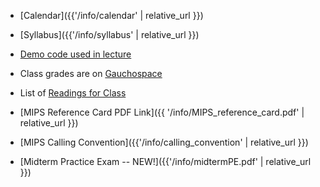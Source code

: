 * [Calendar]({{'/info/calendar' | relative_url }})
* [Syllabus]({{'/info/syllabus' | relative_url }})
* [Demo code used in lecture](http://cs.ucsb.edu/~zmatni/cs64w20/demos/)
* Class grades are on [Gauchospace](https://gauchospace.ucsb.edu)
* List of [Readings for Class](http://cs.ucsb.edu/~zmatni/cs64w20/documentation/handouts/)
* [MIPS Reference Card PDF Link]({{ '/info/MIPS_reference_card.pdf' | relative_url }})
* [MIPS Calling Convention]({{'/info/calling_convention' | relative_url }})

* [Midterm Practice Exam -- NEW!]({{'/info/midtermPE.pdf' | relative_url }})

<!--
* [Final Practice Exam -- NEW!]({{'/info/finalPE.pdf' | relative_url }})
-->

